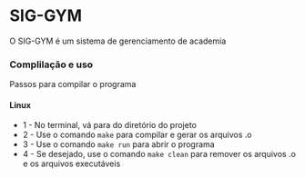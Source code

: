 # SIG-GYM
O SIG-GYM é um sistema de gerenciamento de academia

### Complilação e uso

Passos para compilar o programa

#### Linux
- 1 - No terminal, vá para do diretório do projeto
- 2 - Use o comando `make` para compilar e gerar os arquivos .o
- 3 - Use o comando `make run` para abrir o programa
- 4 - Se desejado, use o comando `make clean` para remover os arquivos .o e os arquivos executáveis
